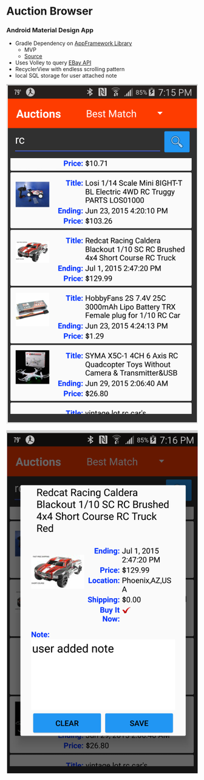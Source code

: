# Auction Browser

### Android Material Design App

* Gradle Dependency on [AppFramework Library](https://github.com/balch/MockTrade#application-framework)
    * MVP
    * [Source](https://github.com/balch/MockTrade/tree/master/AppFramework)
* Uses Volley to query [EBay API](http://developer.ebay.com/Devzone/finding/CallRef/findItemsByKeywords.html)
* RecyclerView with endless scrolling pattern
* local SQL storage for user attached note


![Screen Shot 1](./AuctionBrowser_ss1.png)

![Screen Shot 3](./AuctionBrowser_ss3.png)
